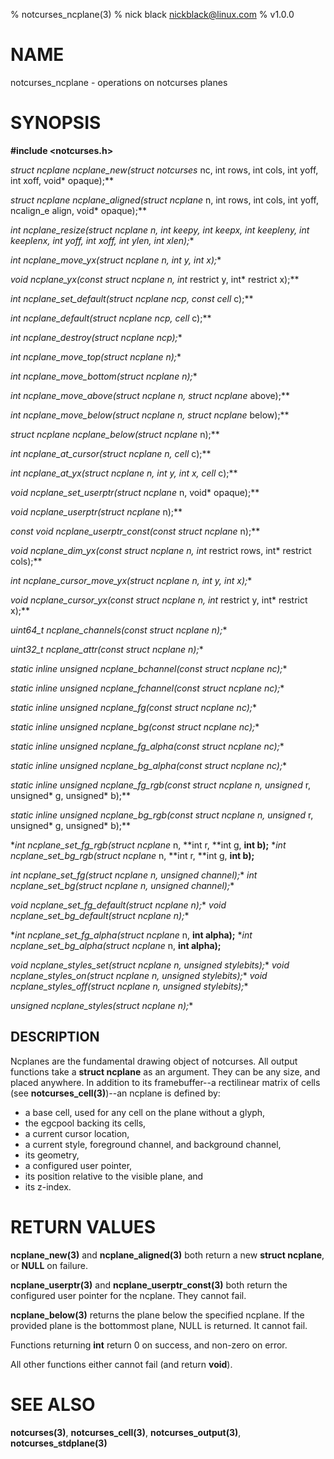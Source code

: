 % notcurses_ncplane(3)
% nick black <nickblack@linux.com>
% v1.0.0

# NAME

notcurses_ncplane - operations on notcurses planes

# SYNOPSIS

**#include <notcurses.h>**

**struct ncplane* ncplane_new(struct notcurses* nc, int rows, int cols, int yoff, int xoff, void* opaque);**

**struct ncplane* ncplane_aligned(struct ncplane* n, int rows, int cols, int yoff, ncalign_e align, void* opaque);**

**int ncplane_resize(struct ncplane* n, int keepy, int keepx, int keepleny, int keeplenx, int yoff, int xoff, int ylen, int xlen);**

**int ncplane_move_yx(struct ncplane* n, int y, int x);**

**void ncplane_yx(const struct ncplane* n, int* restrict y, int* restrict x);**

**int ncplane_set_default(struct ncplane* ncp, const cell* c);**

**int ncplane_default(struct ncplane* ncp, cell* c);**

**int ncplane_destroy(struct ncplane* ncp);**

**int ncplane_move_top(struct ncplane* n);**

**int ncplane_move_bottom(struct ncplane* n);**

**int ncplane_move_above(struct ncplane* n, struct ncplane* above);**

**int ncplane_move_below(struct ncplane* n, struct ncplane* below);**

**struct ncplane* ncplane_below(struct ncplane* n);**

**int ncplane_at_cursor(struct ncplane* n, cell* c);**

**int ncplane_at_yx(struct ncplane* n, int y, int x, cell* c);**

**void* ncplane_set_userptr(struct ncplane* n, void* opaque);**

**void* ncplane_userptr(struct ncplane* n);**

**const void* ncplane_userptr_const(const struct ncplane* n);**

**void ncplane_dim_yx(const struct ncplane* n, int* restrict rows, int* restrict cols);**

**int ncplane_cursor_move_yx(struct ncplane* n, int y, int x);**

**void ncplane_cursor_yx(const struct ncplane* n, int* restrict y, int* restrict x);**

**uint64_t ncplane_channels(const struct ncplane* n);**

**uint32_t ncplane_attr(const struct ncplane* n);**

**static inline unsigned ncplane_bchannel(const struct ncplane* nc);**

**static inline unsigned ncplane_fchannel(const struct ncplane* nc);**

**static inline unsigned ncplane_fg(const struct ncplane* nc);**

**static inline unsigned ncplane_bg(const struct ncplane* nc);**

**static inline unsigned ncplane_fg_alpha(const struct ncplane* nc);**

**static inline unsigned ncplane_bg_alpha(const struct ncplane* nc);**

**static inline unsigned ncplane_fg_rgb(const struct ncplane* n, unsigned* r, unsigned* g, unsigned* b);**

**static inline unsigned ncplane_bg_rgb(const struct ncplane* n, unsigned* r, unsigned* g, unsigned* b);**

**int ncplane_set_fg_rgb(struct ncplane* n, **int r, **int g, **int b);**
**int ncplane_set_bg_rgb(struct ncplane* n, **int r, **int g, **int b);**

**int ncplane_set_fg(struct ncplane* n, unsigned channel);**
**int ncplane_set_bg(struct ncplane* n, unsigned channel);**

**void ncplane_set_fg_default(struct ncplane* n);**
**void ncplane_set_bg_default(struct ncplane* n);**

**int ncplane_set_fg_alpha(struct ncplane* n, **int alpha);**
**int ncplane_set_bg_alpha(struct ncplane* n, **int alpha);**

**void ncplane_styles_set(struct ncplane* n, unsigned stylebits);**
**void ncplane_styles_on(struct ncplane* n, unsigned stylebits);**
**void ncplane_styles_off(struct ncplane* n, unsigned stylebits);**

**unsigned ncplane_styles(struct ncplane* n);**

## DESCRIPTION

Ncplanes are the fundamental drawing object of notcurses. All output functions
take a **struct ncplane** as an argument. They can be any size, and placed
anywhere. In addition to its framebuffer--a rectilinear matrix of cells
(see **notcurses_cell(3)**)--an ncplane is defined by:

* a base cell, used for any cell on the plane without a glyph,
* the egcpool backing its cells,
* a current cursor location,
* a current style, foreground channel, and background channel,
* its geometry,
* a configured user pointer,
* its position relative to the visible plane, and
* its z-index.

# RETURN VALUES

**ncplane_new(3)** and **ncplane_aligned(3)** both return a new **struct ncplane**, or
**NULL** on failure.

**ncplane_userptr(3)** and **ncplane_userptr_const(3)** both return the configured user
pointer for the ncplane. They cannot fail.

**ncplane_below(3)** returns the plane below the specified ncplane. If the provided
plane is the bottommost plane, NULL is returned. It cannot fail.

Functions returning **int** return 0 on success, and non-zero on error.

All other functions either cannot fail (and return **void**).

# SEE ALSO

**notcurses(3)**, **notcurses_cell(3)**, **notcurses_output(3)**,
**notcurses_stdplane(3)**
